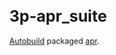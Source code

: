 # 3p-apr_suite

[Autobuild][] packaged [apr][].

[Autobuild]: https://github.com/secondlife/autobuild
[apr]: https://apr.apache.org/
